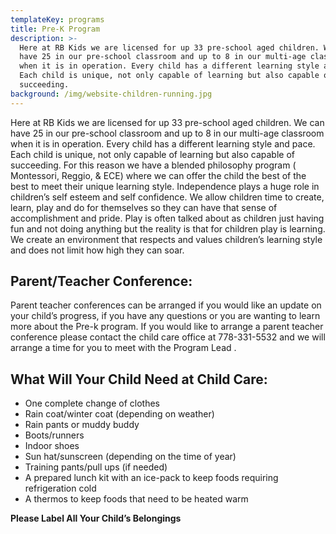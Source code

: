 ```yaml
---
templateKey: programs
title: Pre-K Program
description: >-
  Here at RB Kids we are licensed for up 33 pre-school aged children. We can
  have 25 in our pre-school classroom and up to 8 in our multi-age classroom
  when it is in operation. Every child has a different learning style and pace.
  Each child is unique, not only capable of learning but also capable of
  succeeding.
background: /img/website-children-running.jpg
---
```

Here at RB Kids we are licensed for up 33 pre-school aged children. We can have 25 in our pre-school classroom and up to 8 in our multi-age classroom when it is in operation. Every child has a different learning style and pace. Each child is unique, not only capable of learning but also capable of succeeding. For this reason we have a blended philosophy program ( Montessori, Reggio, & ECE) where we can offer the child the best of the best to meet their unique learning style. Independence plays a huge role in children’s self esteem and self confidence. We allow children time to create, learn, play and do for themselves so they can have that sense of accomplishment and pride.  Play is often talked about as children just having fun and not doing anything but the reality is that for children play is learning. We create an environment that respects and values children’s learning style and does not limit how high they can soar.

## Parent/Teacher Conference:

Parent teacher conferences can be arranged if you would like an update on your child’s progress, if you have any questions or you are wanting to learn more about the Pre-k program. If you would like to arrange a parent teacher conference please contact the child care office at  778-331-5532 and we will arrange a time for you to meet with the Program Lead .

## What Will Your Child Need at Child Care:

* One complete change of clothes
* Rain coat/winter coat (depending on weather)
* Rain pants or muddy buddy
* Boots/runners
* Indoor shoes
* Sun hat/sunscreen (depending on the time of year)
* Training pants/pull ups (if needed)
* A prepared lunch kit with an ice-pack to keep foods requiring refrigeration cold
* A thermos to keep foods that need to be heated warm

**Please Label All Your Child’s Belongings**
